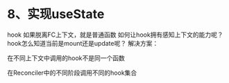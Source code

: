 # 8、实现useState

hook 如果脱离FC上下文，就是普通函数
如何让hook拥有感知上下文的能力呢？
hook怎么知道当前是mount还是update呢？
解决方案：

在不同上下文中调用的hook不是同一个函数

在Reconciler中的不同阶段调用不同的hook集合
 